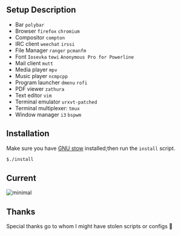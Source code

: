 Setup Description
-----------------
* Bar `polybar`
* Browser `firefox` `chromium`
* Compositor `compton`
* IRC client `weechat` `irssi`
* File Manager `ranger` `pcmanfm`
* Font `Iosevka` `tewi` `Anonymous Pro for Powerline`
* Mail client `mutt`
* Media player `mpv`
* Music player `ncmpcpp`
* Program launcher `dmenu` `rofi`
* PDF viewer `zathura`
* Text editor `vim`
* Terminal emulator `urxvt-patched`
* Terminal multiplexer: `tmux`
* Window manager `i3` `bspwm`

Installation
------------

Make sure you have [GNU stow] installed;then run the `install` script.

```bash
$./install
```

Current
-------

![minimal](https://i.redditmedia.com/paV09KPE8KxsJwdJrdWnEMzvt3Lm9VpKef74E-eGVKM.png?s=b4bf2e466b3eb606492280523b898af9)

Thanks
------
Special thanks go to whom I might have stolen scripts or configs :punch:

[GNU stow]: https://www.gnu.org/s/stow/manual/stow.html
